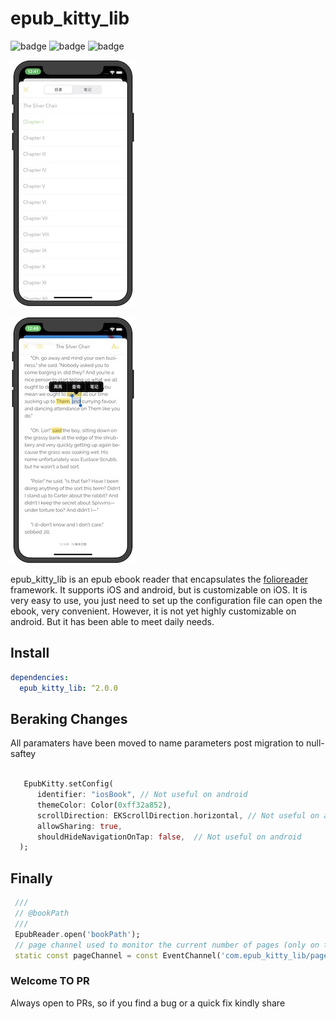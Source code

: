 # epub_kitty_lib

![badge](https://img.shields.io/badge/build-passing-brightgreen)
![badge](https://img.shields.io/badge/version-1.0.2-green)
![badge](https://img.shields.io/badge/platform-flutter-blue)

![1](1.jpeg)

![2](2.jpeg)

epub_kitty_lib is an epub ebook reader that encapsulates the [folioreader](https://folioreader.github.io/FolioReaderKit/) framework.
  It supports iOS and android, but is customizable on iOS.
  It is very easy to use, you just need to set up the configuration file can open the ebook, very convenient.
  However, it is not yet highly customizable on android.
  But it has been able to meet daily needs.

## Install

  ```yaml
  dependencies:
    epub_kitty_lib: ^2.0.0
  ```

## Beraking Changes

 All paramaters have been moved to name parameters post migration to null-saftey

  ```dart
    
     EpubKitty.setConfig(
        identifier: "iosBook", // Not useful on android 
        themeColor: Color(0xff32a852),
        scrollDirection: EKScrollDirection.horizontal, // Not useful on android 
        allowSharing: true,
        shouldHideNavigationOnTap: false,  // Not useful on android 
    );
```

## Finally 

 ```dart
  ///
  // @bookPath
  ///
  EpubReader.open('bookPath');
  // page channel used to monitor the current number of pages (only on the ios side)
  static const pageChannel = const EventChannel('com.epub_kitty_lib/page');
```

### Welcome TO PR

 Always open to PRs, so if you find a bug or a quick fix kindly share
